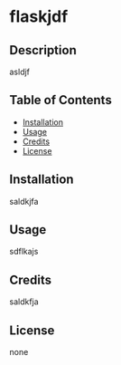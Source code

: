 # flaskjdf

## Description
asldjf
## Table of Contents 
- [Installation](#installation)
- [Usage](#usage)
- [Credits](#credits)
- [License](#license)
## Installation
saldkjfa
## Usage
sdflkajs
## Credits
saldkfja
## License
none


